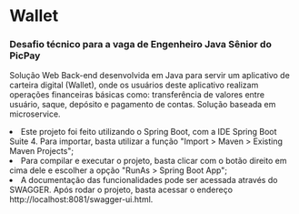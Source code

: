 # Wallet
<h3>Desafio técnico para a vaga de Engenheiro Java Sênior do PicPay</h3>

<p>Solução Web Back-end desenvolvida em Java para servir um aplicativo de carteira digital (Wallet), onde os usuários deste aplicativo realizam operações financeiras básicas como: transferência de valores entre usuário, saque, depósito e pagamento de contas. Solução baseada em microservice.</p>

<li>Este projeto foi feito utilizando o Spring Boot, com a IDE Spring Boot Suite 4. Para importar, basta utilizar a função "Import > Maven > Existing Maven Projects";</li>
<li>Para compilar e executar o projeto, basta clicar com o botão direito em cima dele e escolher a opção "RunAs > Spring Boot App";</li>
<li>A documentação das funcionalidades pode ser acessada através do SWAGGER. Após rodar o projeto, basta acessar o endereço http://localhost:8081/swagger-ui.html.</li>
